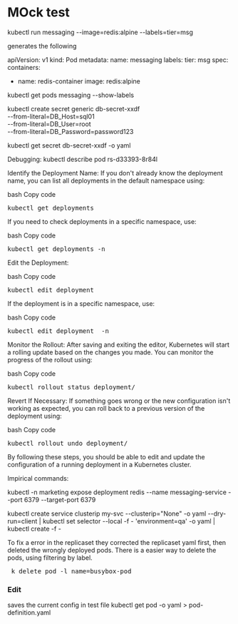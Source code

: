 # MOck test 
kubectl run messaging --image=redis:alpine --labels=tier=msg

generates the following 

apiVersion: v1
kind: Pod
metadata:
  name: messaging
  labels:
    tier: msg
spec:
  containers:
  - name: redis-container
    image: redis:alpine


kubectl get pods messaging --show-labels


kubectl create secret generic db-secret-xxdf \
  --from-literal=DB_Host=sql01 \
  --from-literal=DB_User=root \
  --from-literal=DB_Password=password123


kubectl get secret db-secret-xxdf -o yaml

Debugging:
kubectl describe pod rs-d33393-8r84l

Identify the Deployment Name:
If you don't already know the deployment name, you can list all deployments in the default namespace using:

bash
Copy code
<pre>kubectl get deployments</pre>
If you need to check deployments in a specific namespace, use:

bash
Copy code
<pre>kubectl get deployments -n <namespace-name></pre>
Edit the Deployment:

bash
Copy code
<pre>kubectl edit deployment <deployment-name></pre>
If the deployment is in a specific namespace, use:

bash
Copy code
<pre>kubectl edit deployment <deployment-name> -n <namespace-name></pre>

Monitor the Rollout:
After saving and exiting the editor, Kubernetes will start a rolling update based on the changes you made. You can monitor the progress of the rollout using:

bash
Copy code
<pre>kubectl rollout status deployment/<deployment-name></pre>
Revert If Necessary:
If something goes wrong or the new configuration isn't working as expected, you can roll back to a previous version of the deployment using:

bash
Copy code
<pre>kubectl rollout undo deployment/<deployment-name></pre>
By following these steps, you should be able to edit and update the configuration of a running deployment in a Kubernetes cluster.


Impirical commands:

kubectl -n marketing expose deployment redis --name messaging-service --port 6379 --target-port 6379

kubectl create service clusterip my-svc --clusterip="None" -o yaml --dry-run=client | kubectl set selector --local -f - 'environment=qa' -o yaml | kubectl create -f -


To fix a error in the replicaset they corrected the replicaset yaml first, then deleted the wrongly deployed pods. There is a easier way to delete the pods, using filtering by label.

<pre> k delete pod -l name=busybox-pod </pre>


### Edit
saves the current config in test file
kubectl get pod <pod-name> -o yaml > pod-definition.yaml